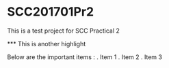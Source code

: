 # SCC201701Pr2
This is a test project for SCC Practical 2

*** This is another highlight

Below are the important items :
. Item 1
. Item 2
. Item 3
